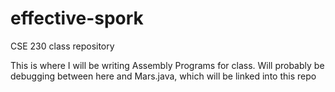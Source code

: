 # effective-spork
CSE 230 class repository

This is where I will be writing Assembly Programs for class. Will probably be debugging between here and Mars.java, which will be linked into this repo